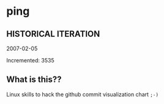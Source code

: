 # ping

## HISTORICAL ITERATION
2007-02-05

Incremented: 3535

## What is this?? 
Linux skills to hack the github commit visualization chart `;-)`
